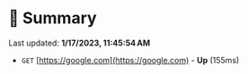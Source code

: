 # 📖 Summary
Last updated: **1/17/2023, 11:45:54 AM**

- `GET` [https://google.com](https://google.com) - **Up** (155ms)
